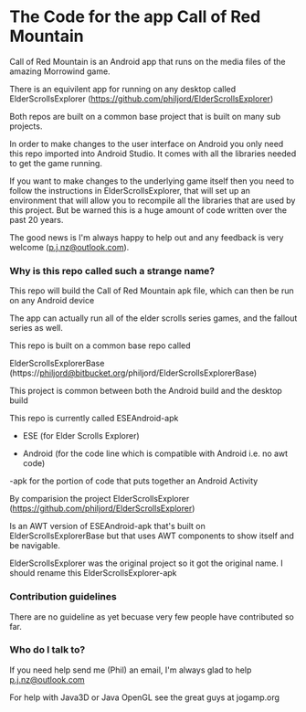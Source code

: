 # The Code for the app Call of Red Mountain #

Call of Red Mountain is an Android app that runs on the media files of the amazing Morrowind game.

There is an equivilent app for running on any desktop called ElderScrollsExplorer (https://github.com/philjord/ElderScrollsExplorer)

Both repos are built on a common base project that is built on many sub projects.

In order to make changes to the user interface on Android you only need this repo imported into Android Studio. 
It comes with all the libraries needed to get the game running.

If you want to make changes to the underlying game itself then you need to follow the instructions in ElderScrollsExplorer, that will set up an environment that will allow you to recompile
all the libraries that are used by this project. But be warned this is a huge amount of code written over the past 20 years.


The good news is I'm always happy to help out and any feedback is very welcome (p.j.nz@outlook.com).


### Why is this repo called such a strange name? ###

This repo will build the Call of Red Mountain apk file, which can then be run on any Android device

The app can actually run all of the elder scrolls series games, and the fallout series as well. 

This repo is built on a common base repo called

ElderScrollsExplorerBase (https://philjord@bitbucket.org/philjord/ElderScrollsExplorerBase) 

This project is common between both the Android build and the desktop build


This repo is currently called ESEAndroid-apk

 * ESE (for Elder Scrolls Explorer)

 * Android (for the code line which is compatible with Android i.e. no awt code)

-apk for the portion of code that puts together an Android Activity


By comparision the project ElderScrollsExplorer (https://github.com/philjord/ElderScrollsExplorer)

Is an AWT version of ESEAndroid-apk that's built on ElderScrollsExplorerBase but that uses AWT components to show itself and be navigable.


ElderScrollsExplorer was the original project so it got the original name. I should rename this ElderScrollsExplorer-apk


### Contribution guidelines ###

There are no guideline as yet becuase very few people have contributed so far.

### Who do I talk to? ###

If you need help send me (Phil) an email, I'm always glad to help p.j.nz@outlook.com

For help with Java3D or Java OpenGL see the great guys at jogamp.org
